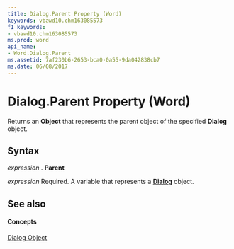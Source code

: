 ```yaml
---
title: Dialog.Parent Property (Word)
keywords: vbawd10.chm163085573
f1_keywords:
- vbawd10.chm163085573
ms.prod: word
api_name:
- Word.Dialog.Parent
ms.assetid: 7af230b6-2653-bca0-0a55-9da042838cb7
ms.date: 06/08/2017
---
```



# Dialog.Parent Property (Word)

Returns an **Object** that represents the parent object of the specified **Dialog** object.


## Syntax

 _expression_ . **Parent**

 _expression_ Required. A variable that represents a **[Dialog](dialog-object-word.md)** object.


## See also


#### Concepts


[Dialog Object](dialog-object-word.md)

